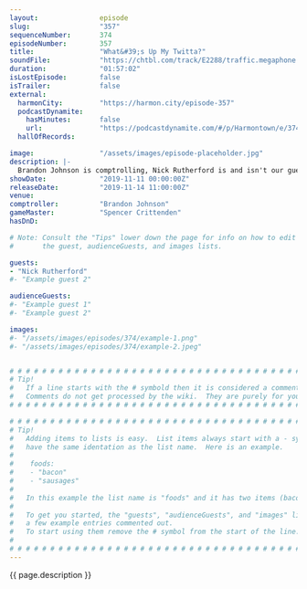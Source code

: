 ```yaml
---
layout:               episode
slug:                 "357"
sequenceNumber:       374
episodeNumber:        357
title:                "What&#39;s Up My Twitta?"
soundFile:            "https://chtbl.com/track/E2288/traffic.megaphone.fm/STA9185924826.mp3?updated=1596570469"
duration:             "01:57:02"
isLostEpisode:        false
isTrailer:            false
external:
  harmonCity:         "https://harmon.city/episode-357"
  podcastDynamite:
    hasMinutes:       false
    url:              "https://podcastdynamite.com/#/p/Harmontown/e/374/357"
  hallOfRecords:      

image:                "/assets/images/episode-placeholder.jpg"
description: |-
  Brandon Johnson is comptrolling, Nick Rutherford is and isn't our guest. Dan talks a bit about Community. ED-209 makes a cameo appearance. There's a lot to unpack in this episode.
showDate:             "2019-11-11 00:00:00Z"
releaseDate:          "2019-11-14 11:00:00Z"
venue:                
comptroller:          "Brandon Johnson"
gameMaster:           "Spencer Crittenden"
hasDnD:               

# Note: Consult the "Tips" lower down the page for info on how to edit
#       the guest, audienceGuests, and images lists.

guests:
- "Nick Rutherford"
#- "Example guest 2"

audienceGuests:
#- "Example guest 1"
#- "Example guest 2"

images:
#- "/assets/images/episodes/374/example-1.png"
#- "/assets/images/episodes/374/example-2.jpeg"


# # # # # # # # # # # # # # # # # # # # # # # # # # # # # # # # # # # # # # # # # # # # #
# Tip!
#   If a line starts with the # symbold then it is considered a comment.
#   Comments do not get processed by the wiki.  They are purely for your information.
# # # # # # # # # # # # # # # # # # # # # # # # # # # # # # # # # # # # # # # # # # # # #

# # # # # # # # # # # # # # # # # # # # # # # # # # # # # # # # # # # # # # # # # # # # #
# Tip!
#   Adding items to lists is easy.  List items always start with a - symbol and have
#   have the same identation as the list name.  Here is an example.
#
#    foods:
#    - "bacon"
#    - "sausages"
#
#   In this example the list name is "foods" and it has two items (bacon, and sausages).
#
#   To get you started, the "guests", "audienceGuests", and "images" lists below have
#   a few example entries commented out.
#   To start using them remove the # symbol from the start of the line.
#
# # # # # # # # # # # # # # # # # # # # # # # # # # # # # # # # # # # # # # # # # # # # #
---
```


<!-- The episode description will be rendered here -->
{{ page.description }}

<!-- Add your content BELOW here -->
<!-- vvvvvvvvvvvvvvvvvvvvvvvvvvv -->




<!-- ^^^^^^^^^^^^^^^^^^^^^^^^^^^ -->
<!-- Add your content ABOVE here -->

<!-- The episode gallery will be rendered here -->